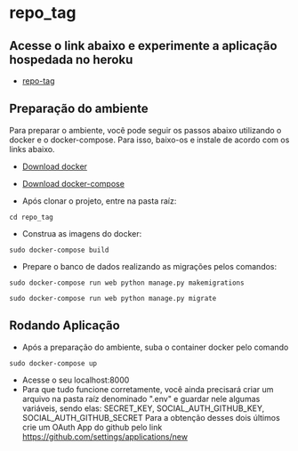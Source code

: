# repo_tag

## Acesse o link abaixo e experimente a aplicação hospedada no heroku

- [repo-tag](https://repo-tag.herokuapp.com/)

## Preparação do ambiente

Para preparar o ambiente, você pode seguir os passos abaixo utilizando o docker e o docker-compose. Para isso, baixo-os e instale de acordo com os links abaixo.
  - [Download docker](https://docs.docker.com/engine/installation/)
  - [Download docker-compose](https://docs.docker.com/compose/install/)
  
  
  - Após clonar o projeto, entre na pasta raíz:

  `cd repo_tag`

  - Construa as imagens do docker:

  `sudo docker-compose build`

  - Prepare o banco de dados realizando as migrações pelos comandos:

  `sudo docker-compose run web python manage.py makemigrations`

  `sudo docker-compose run web python manage.py migrate`
  
## Rodando Aplicação

  - Após a preparação do ambiente, suba o container docker pelo comando

  `sudo docker-compose up`
  
  - Acesse o seu localhost:8000
  - Para que tudo funcione corretamente, você ainda precisará criar um arquivo na pasta raíz denominado ".env" e guardar nele algumas variáveis, sendo elas:
  SECRET_KEY, SOCIAL_AUTH_GITHUB_KEY, SOCIAL_AUTH_GITHUB_SECRET
  Para a obtenção desses dois últimos crie um OAuth App do github pelo link https://github.com/settings/applications/new
